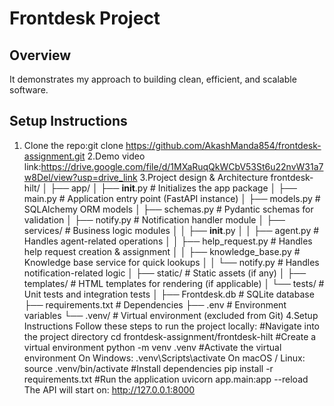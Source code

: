 # Frontdesk Project

## Overview
It demonstrates my approach to building clean, efficient, and scalable software.

## Setup Instructions
1. Clone the repo:git clone https://github.com/AkashManda854/frontdesk-assignment.git
2.Demo video link:https://drive.google.com/file/d/1MXaRuqQkWCbV53St6u22nvW31a7w8Del/view?usp=drive_link
3.Project design & Architecture
frontdesk-hilt/
│
├── app/
│   ├── __init__.py                 # Initializes the app package
│   ├── main.py                     # Application entry point (FastAPI instance)
│   ├── models.py                   # SQLAlchemy ORM models
│   ├── schemas.py                  # Pydantic schemas for validation
│   ├── notify.py                   # Notification handler module
│   ├── services/                   # Business logic modules
│   │   ├── __init__.py
│   │   ├── agent.py                # Handles agent-related operations
│   │   ├── help_request.py         # Handles help request creation & assignment
│   │   ├── knowledge_base.py       # Knowledge base service for quick lookups
│   │   └── notify.py               # Handles notification-related logic
│   ├── static/                     # Static assets (if any)
│   ├── templates/                  # HTML templates for rendering (if applicable)
│   └── tests/                      # Unit tests and integration tests
│
├── Frontdesk.db                    # SQLite database
├── requirements.txt                # Dependencies
├── .env                            # Environment variables
└── .venv/                          # Virtual environment (excluded from Git)
4.Setup Instructions
Follow these steps to run the project locally:
#Navigate into the project directory
cd frontdesk-assignment/frontdesk-hilt
#Create a virtual environment
python -m venv .venv
#Activate the virtual environment
On Windows:
.venv\Scripts\activate
On macOS / Linux:
source .venv/bin/activate
#Install dependencies
pip install -r requirements.txt
#Run the application
uvicorn app.main:app --reload
The API will start on: http://127.0.0.1:8000

